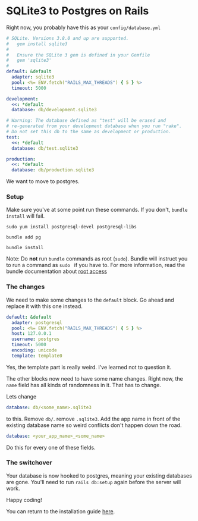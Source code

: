 # SQLite3 to Postgres on Rails

Right now, you probably have this as your `config/database.yml`

```yaml
# SQLite. Versions 3.8.0 and up are supported.
#   gem install sqlite3
#
#   Ensure the SQLite 3 gem is defined in your Gemfile
#   gem 'sqlite3'
#
default: &default
  adapter: sqlite3
  pool: <%= ENV.fetch("RAILS_MAX_THREADS") { 5 } %>
  timeout: 5000

development:
  <<: *default
  database: db/development.sqlite3

# Warning: The database defined as "test" will be erased and
# re-generated from your development database when you run "rake".
# Do not set this db to the same as development or production.
test:
  <<: *default
  database: db/test.sqlite3

production:
  <<: *default
  database: db/production.sqlite3

```

We want to move to postgres.

### Setup

Make sure you've at some point run these commands. If you don't, `bundle install` will fail. 

`sudo yum install postgresql-devel postgresql-libs`

`bundle add pg`

`bundle install`

Note: Do **not** run `bundle` commands as root (`sudo`). Bundle will instruct you to run a command as `sudo ` if you have to. For more information, read the bundle documentation about [root access](https://bundler.io/man/bundle-install.1.html#SUDO-USAGE)

### The changes

We need to make some changes to the `default` block. Go ahead and replace it with this one instead.

```yaml
default: &default
  adapter: postgresql
  pool: <%= ENV.fetch("RAILS_MAX_THREADS") { 5 } %>
  host: 127.0.0.1
  username: postgres
  timeout: 5000
  encoding: unicode
  template: template0
```

Yes, the template part is really weird. I've learned not to question it.

The other blocks now need to have some name changes. Right now, the `name` field has all kinds of randomness in it. That has to change.

Lets change

```yaml
database: db/<some_name>.sqlite3
```

to this. Remove `db/`. remove `.sqlite3`. Add the app name in front of the existing database name so weird conflicts don't happen down the road.

```yaml
database: <your_app_name>_<some_name>
```

Do this for every one of these fields.

### The switchover

Your database is now hooked to postgres, meaning your existing databases are gone. You'll need to run `rails db:setup` again before the server will work.



Happy coding!



You can return to the installation guide [here](Installation_Guide.md#setting-up-the-correct-database).
